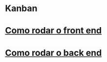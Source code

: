 # Kanban

# [Como rodar o front end](https://github.com/HenriqueSuel/Kanban/tree/main/frontend)
# [Como rodar o back end](https://github.com/HenriqueSuel/Kanban/tree/main/backend)

